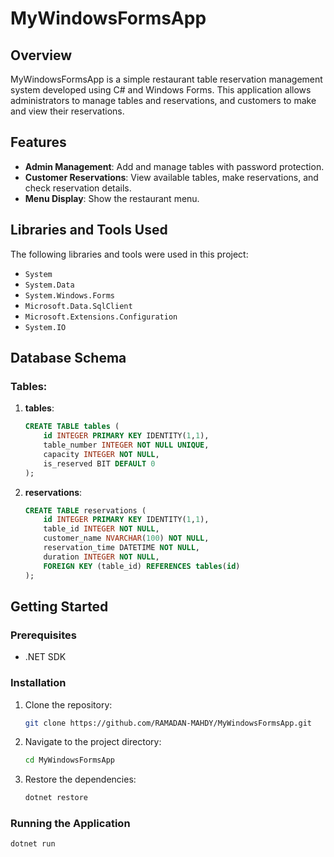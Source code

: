 # MyWindowsFormsApp

## Overview
MyWindowsFormsApp is a simple restaurant table reservation management system developed using C# and Windows Forms. This application allows administrators to manage tables and reservations, and customers to make and view their reservations.

## Features
- **Admin Management**: Add and manage tables with password protection.
- **Customer Reservations**: View available tables, make reservations, and check reservation details.
- **Menu Display**: Show the restaurant menu.

## Libraries and Tools Used
The following libraries and tools were used in this project:
- `System`
- `System.Data`
- `System.Windows.Forms`
- `Microsoft.Data.SqlClient`
- `Microsoft.Extensions.Configuration`
- `System.IO`

## Database Schema
### Tables:
1. **tables**:
    ```sql
    CREATE TABLE tables (
        id INTEGER PRIMARY KEY IDENTITY(1,1),
        table_number INTEGER NOT NULL UNIQUE,
        capacity INTEGER NOT NULL,
        is_reserved BIT DEFAULT 0
    );
    ```

2. **reservations**:
    ```sql
    CREATE TABLE reservations (
        id INTEGER PRIMARY KEY IDENTITY(1,1),
        table_id INTEGER NOT NULL,
        customer_name NVARCHAR(100) NOT NULL,
        reservation_time DATETIME NOT NULL,
        duration INTEGER NOT NULL,
        FOREIGN KEY (table_id) REFERENCES tables(id)
    );
    ```

## Getting Started
### Prerequisites
- .NET SDK

### Installation
1. Clone the repository:
    ```bash
    git clone https://github.com/RAMADAN-MAHDY/MyWindowsFormsApp.git
    ```
2. Navigate to the project directory:
    ```bash
    cd MyWindowsFormsApp
    ```
3. Restore the dependencies:
    ```bash
    dotnet restore
    ```

### Running the Application
```bash
dotnet run
